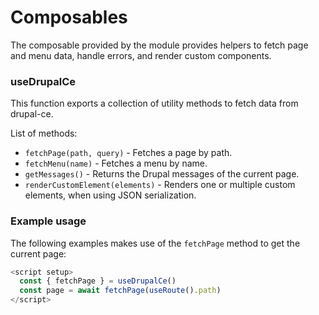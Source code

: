 # Composables
The composable provided by the module provides helpers to fetch page and menu data, handle errors, and render custom components.

### useDrupalCe
This function exports a collection of utility methods to fetch data from drupal-ce.

List of methods:
- `fetchPage(path, query)` - Fetches a page by path.
- `fetchMenu(name)` - Fetches a menu by name.
- `getMessages()` - Returns the Drupal messages of the current page.
- `renderCustomElement(elements)` - Renders one or multiple custom elements, when using JSON serialization.

### Example usage

The following examples makes use of the `fetchPage` method to get the current page:
```js
<script setup>
  const { fetchPage } = useDrupalCe()
  const page = await fetchPage(useRoute().path)
</script>
```

